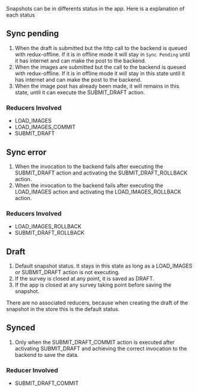 Snapshots can be in differents status in the app. Here is a explanation of each status
## Sync pending

1. When the draft is submitted but the http call to the backend is queued with redux-offline. If it is in offline mode it will stay in ``Sync Pending`` until it has internet and can make the post to the backend.
2. When the images are submitted but the call to the backend is queued with redux-offline. If it is in offline mode it will stay in this state until it has internet and can make the post to the backend. 
3. When the image post has already been made, it will remains in this state, until it can execute the SUBMIT_DRAFT action.

### Reducers Involved 
- LOAD_IMAGES
- LOAD_IMAGES_COMMIT
- SUBMIT_DRAFT

## Sync error
1. When the invocation to the backend fails after executing the SUBMIT_DRAFT action and activating the SUBMIT_DRAFT_ROLLBACK action.
2. When the invocation to the backend fails after executing the LOAD_IMAGES action and activating the LOAD_IMAGES_ROLLBACK action.

### Reducers Involved 
- LOAD_IMAGES_ROLLBACK
- SUBMIT_DRAFT_ROLLBACK

## Draft
1. Default snapshot status. It stays in this state as long as a LOAD_IMAGES or SUBMIT_DRAFT action is not executing.
2. If the survey is closed at any point, it is saved as DRAFT.
3. If the app is closed at any survey taking point before saving the snapshot.

There are no associated reducers, because when creating the draft of the snapshot in the store this is the default status.

## Synced

1. Only when the SUBMIT_DRAFT_COMMIT action is executed after activating SUBMIT_DRAFT and achieving the correct invocation to the backend to save the data.

### Reducer Involved 
- SUBMIT_DRAFT_COMMIT